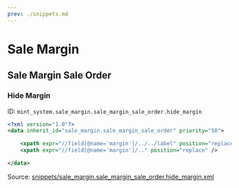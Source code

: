 ```yaml
---
prev: ./snippets.md
---
```

# Sale Margin
## Sale Margin Sale Order  
### Hide Margin  
ID: `mint_system.sale_margin.sale_margin_sale_order.hide_margin`  
```xml
<?xml version="1.0"?>
<data inherit_id="sale_margin.sale_margin_sale_order" priority="50">

    <xpath expr="//field[@name='margin']/../../label" position="replace" /> 
    <xpath expr="//field[@name='margin']/.." position="replace" />

</data>
```
Source: [snippets/sale_margin.sale_margin_sale_order.hide_margin.xml](https://github.com/Mint-System/Odoo-Development/tree/14.0/snippets/sale_margin.sale_margin_sale_order.hide_margin.xml)

